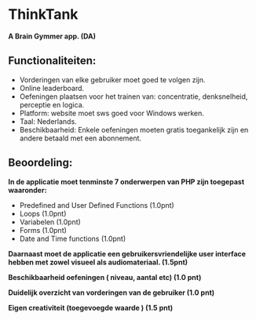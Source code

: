 # ThinkTank
**A Brain Gymmer app. (DA)**

## Functionaliteiten:
* Vorderingen van elke gebruiker moet goed te volgen zijn.
* Online leaderboard.
* Oefeningen plaatsen voor het trainen van: concentratie, denksnelheid, perceptie en logica.
* Platform: website moet sws goed voor Windows werken.
* Taal: Nederlands.
* Beschikbaarheid: Enkele oefeningen moeten gratis toegankelijk zijn en andere betaald met een abonnement.

## Beoordeling:
**In de applicatie moet tenminste 7 onderwerpen van PHP zijn toegepast waaronder:**
* Predefined and User Defined Functions (1.0pnt)
* Loops (1.0pnt)
* Variabelen (1.0pnt)
* Forms (1.0pnt)
* Date and Time functions (1.0pnt)

**Daarnaast moet de applicatie een gebruikersvriendelijke user interface hebben met zowel visueel als audiomateriaal. (1.5pnt)**

**Beschikbaarheid oefeningen ( niveau, aantal etc) (1.0 pnt)**

**Duidelijk overzicht van vorderingen van de gebruiker (1.0 pnt)**

**Eigen creativiteit (toegevoegde waarde )  (1.5 pnt)**
